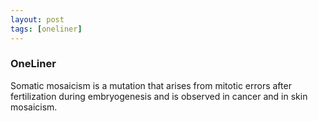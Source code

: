 ```yaml
---
layout: post
tags: [oneliner]
---
```



### OneLiner

Somatic mosaicism is a mutation that arises from mitotic errors after fertilization during embryogenesis and is observed in cancer and in skin mosaicism.
